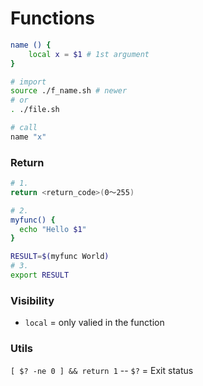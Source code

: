 # Functions
```bash
name () {
    local x = $1 # 1st argument
}

# import
source ./f_name.sh # newer
# or
. ./file.sh

# call
name "x"

```

### Return
```bash
# 1.
return <return_code>(0〜255)

# 2.
myfunc() {
  echo "Hello $1"
}

RESULT=$(myfunc World)
# 3.
export RESULT 

```
### Visibility
* `local` = only valied in the function


### Utils

`[ $? -ne 0 ] && return 1` -- `$?` = Exit status  

